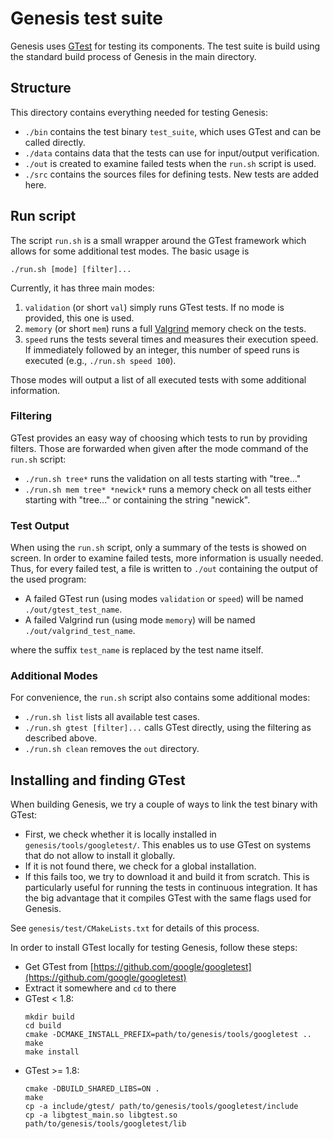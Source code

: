 Genesis test suite
==================

Genesis uses [GTest](https://github.com/google/googletest) for testing its components.
The test suite is build using the standard build process of Genesis in the main directory.

## Structure

This directory contains everything needed for testing Genesis:

 * `./bin` contains the test binary `test_suite`, which uses GTest and can be called directly.
 * `./data` contains data that the tests can use for input/output verification.
 * `./out` is created to examine failed tests when the  `run.sh` script is used.
 * `./src` contains the sources files for defining tests. New tests are added here.

## Run script

The script `run.sh` is a small wrapper around the GTest framework which allows for some additional
test modes. The basic usage is

    ./run.sh [mode] [filter]...

Currently, it has three main modes:

1. `validation` (or short `val`) simply runs GTest tests. If no mode is provided, this one is used.
2. `memory` (or short `mem`) runs a full [Valgrind](http://valgrind.org/) memory check on the tests.
3. `speed` runs the tests several times and measures their execution speed. If immediately followed
   by an integer, this number of speed runs is executed (e.g., `./run.sh speed 100`).

Those modes will output a list of all executed tests with some additional information.

### Filtering

GTest provides an easy way of choosing which tests to run by providing filters. Those are forwarded
when given after the mode command of the `run.sh` script:

 * `./run.sh tree*` runs the validation on all tests starting with "tree..."
 * `./run.sh mem tree* *newick*` runs a memory check on all tests either starting with "tree..."
   or containing the string "newick".

### Test Output

When using the `run.sh` script, only a summary of the tests is showed on screen. In order to
examine failed tests, more information is usually needed. Thus, for every failed test, a file is
written to `./out` containing the output of the used program:

 * A failed GTest run (using modes `validation` or `speed`) will be named `./out/gtest_test_name`.
 * A failed Valgrind run (using mode `memory`) will be named `./out/valgrind_test_name`.

where the suffix `test_name` is replaced by the test name itself.

### Additional Modes

For convenience, the `run.sh` script also contains some additional modes:

 * `./run.sh list` lists all available test cases.
 * `./run.sh gtest [filter]...` calls GTest directly, using the filtering as described above.
 * `./run.sh clean` removes the `out` directory.

## Installing and finding GTest

When building Genesis, we try a couple of ways to link the test binary with GTest:

 * First, we check whether it is locally installed in `genesis/tools/googletest/`.
   This enables us to use GTest on systems that do not allow to install it globally.
 * If it is not found there, we check for a global installation.
 * If this fails too, we try to download it and build it from scratch.
   This is particularly useful for running the tests in continuous integration.
   It has the big advantage that it compiles GTest with the same flags used for Genesis.

See `genesis/test/CMakeLists.txt` for details of this process.

In order to install GTest locally for testing Genesis, follow these steps:

 * Get GTest from [https://github.com/google/googletest](https://github.com/google/googletest)
 * Extract it somewhere and `cd` to there
 * GTest < 1.8:
   ~~~{.sh}
   mkdir build
   cd build
   cmake -DCMAKE_INSTALL_PREFIX=path/to/genesis/tools/googletest ..
   make
   make install
   ~~~
 * GTest >= 1.8:
   ~~~{.sh}
   cmake -DBUILD_SHARED_LIBS=ON .
   make
   cp -a include/gtest/ path/to/genesis/tools/googletest/include
   cp -a libgtest_main.so libgtest.so path/to/genesis/tools/googletest/lib
   ~~~
